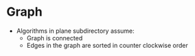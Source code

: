 # Graph
* Algorithms in plane subdirectory assume:
    * Graph is connected
    * Edges in the graph are sorted in counter clockwise order
